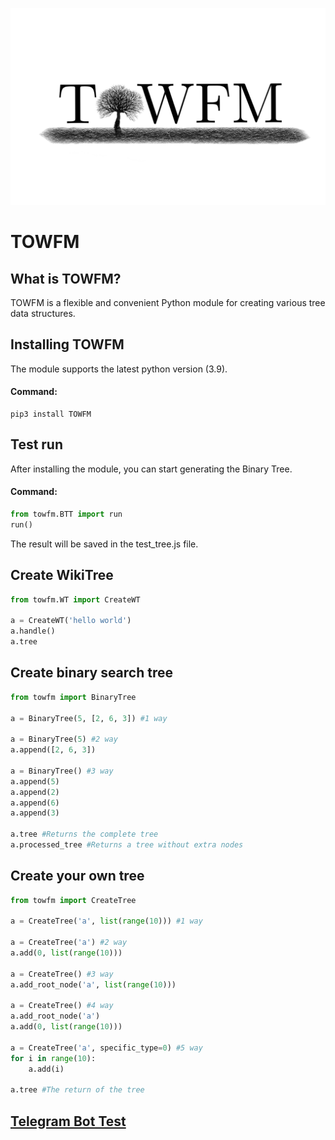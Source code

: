 ![Logo](https://raw.githubusercontent.com/Maxython/TOWFM/main/IMG_GIF/4995c55f-8b54-438f-bdc2-5bc179fc0e4a.png)

# TOWFM

## What is TOWFM?
TOWFM is a flexible and convenient Python module for creating various tree data structures.

## Installing TOWFM
The module supports the latest python version (3.9).
#### Command:
```
pip3 install TOWFM
```
  
## Test run
After installing the module, you can start generating the Binary Tree.
#### Command:
```Python
from towfm.BTT import run
run()
```
The result will be saved in the test_tree.js file.

## Create WikiTree
```Python
from towfm.WT import CreateWT

a = CreateWT('hello world')
a.handle()
a.tree

```

## Create binary search tree
```Python
from towfm import BinaryTree

a = BinaryTree(5, [2, 6, 3]) #1 way

a = BinaryTree(5) #2 way
a.append([2, 6, 3])

a = BinaryTree() #3 way
a.append(5)
a.append(2)
a.append(6)
a.append(3)

a.tree #Returns the complete tree
a.processed_tree #Returns a tree without extra nodes
```

## Create your own tree
```Python
from towfm import CreateTree

a = CreateTree('a', list(range(10))) #1 way

a = CreateTree('a') #2 way
a.add(0, list(range(10)))

a = CreateTree() #3 way
a.add_root_node('a', list(range(10)))

a = CreateTree() #4 way
a.add_root_node('a')
a.add(0, list(range(10)))

a = CreateTree('a', specific_type=0) #5 way
for i in range(10):
    a.add(i)

a.tree #The return of the tree
```

## [Telegram Bot Test](https://github.com/Maxython/TOWFM/tree/main/bot)
